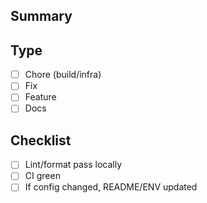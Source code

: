 ﻿## Summary

## Type

- [ ] Chore (build/infra)
- [ ] Fix
- [ ] Feature
- [ ] Docs

## Checklist

- [ ] Lint/format pass locally
- [ ] CI green
- [ ] If config changed, README/ENV updated
